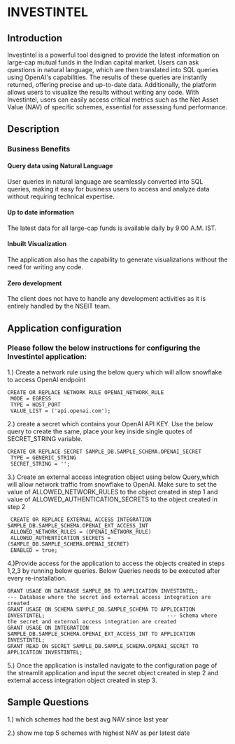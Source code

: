# INVESTINTEL

## Introduction


Investintel is a powerful tool designed to provide the latest information on large-cap mutual funds in the Indian capital market. Users can ask questions in natural language, which are then translated into SQL queries using OpenAI's capabilities. The results of these queries are instantly returned, offering precise and up-to-date data. Additionally, the platform allows users to visualize the results without writing any code. With Investintel, users can easily access critical metrics such as the Net Asset Value (NAV) of specific schemes, essential for assessing fund performance.

## Description

### Business Benefits

#### Query data using Natural Language

  User queries in natural language are seamlessly converted into SQL queries, making it easy for business users to access and analyze data without requiring technical expertise.

#### Up to date information

  The latest data for all large-cap funds is available daily by 9:00 A.M. IST. 

#### Inbuilt Visualization

  The application also has the capability to generate visualizations without the need for writing any code.

#### Zero development

  The client does not have to handle any development activities as it is entirely handled by the NSEIT team.


## Application configuration

### Please follow the below instructions for configuring the Investintel application:

1.) Create a network rule using the below query which will allow snowflake to access OpenAI endpoint

```
CREATE OR REPLACE NETWORK RULE OPENAI_NETWORK_RULE
 MODE = EGRESS
 TYPE = HOST_PORT
 VALUE_LIST = ('api.openai.com');

```

2.) create a secret which contains your OpenAI API KEY. Use the below query to create the same, place your key inside single quotes of SECRET_STRING variable.

```
CREATE OR REPLACE SECRET SAMPLE_DB.SAMPLE_SCHEMA.OPENAI_SECRET
 TYPE = GENERIC_STRING
 SECRET_STRING = '';

```

3.) Create an external access integration object using below Query,which will allow network traffic from snowflake to OpenAI.
    Make sure to set the value of ALLOWED_NETWORK_RULES to the object created in step 1 and value of ALLOWED_AUTHENTICATION_SECRETS to the 
    object created in step 2

```
 CREATE OR REPLACE EXTERNAL ACCESS INTEGRATION SAMPLE_DB.SAMPLE_SCHEMA.OPENAI_EXT_ACCESS_INT
 ALLOWED_NETWORK_RULES = (OPENAI_NETWORK_RULE)
 ALLOWED_AUTHENTICATION_SECRETS = (SAMPLE_DB.SAMPLE_SCHEMA.OPENAI_SECRET)
 ENABLED = true;

```

4.)Provide access for the application to access the objects created in steps 1,2,3 by running below queries.
   Below Queries needs to be executed after every re-installation.

```
GRANT USAGE ON DATABASE SAMPLE_DB TO APPLICATION INVESTINTEL;                                                   --- Database where the secret and external access integration are created
GRANT USAGE ON SCHEMA SAMPLE_DB.SAMPLE_SCHEMA TO APPLICATION INVESTINTEL;                                       --- Schema where the secret and external access integration are created
GRANT USAGE ON INTEGRATION SAMPLE_DB.SAMPLE_SCHEMA.OPENAI_EXT_ACCESS_INT TO APPLICATION INVESTINTEL;
GRANT READ ON SECRET SAMPLE_DB.SAMPLE_SCHEMA.OPENAI_SECRET TO APPLICATION INVESTINTEL;

```

5.) Once the application is installed navigate to the configuration page of the streamlit application and input the secret object created in step 2 and external access integration object created in step 3. 
     

## Sample Questions

1.) which schemes had the best avg NAV since last year

2.) show me top 5 schemes with highest NAV as per latest date